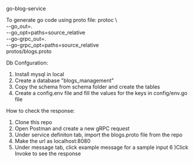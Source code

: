 go-blog-service

To generate go code using proto file:
protoc \                         
--go_out=. \
--go_opt=paths=source_relative \
--go-grpc_out=. \
--go-grpc_opt=paths=source_relative \
protos/blogs.proto

Db Confguration:
1) Install mysql in local
2) Create a database "blogs_management"
3) Copy the schema from schema folder and create the tables 
4) Create a config.env file and fill the values for the keys in config/env.go file 

How to  check the response: 
1) Clone this repo 
2) Open Postman and create a new gRPC request 
3) Under service definiton tab, import the blogs.proto file from the repo 
4) Make the url as localhost:8080 
5) Under message tab, click example message for a sample input 
6 )Click Invoke to see the response 


